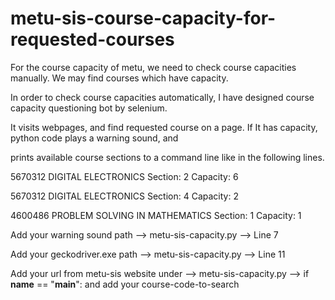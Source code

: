 # metu-sis-course-capacity-for-requested-courses

For the course capacity of metu, we need to check course capacities manually. We may find courses which have capacity. 

In order to check course capacities automatically, I have designed course capacity questioning bot by selenium. 

It visits webpages, and find requested course on a page. If It has capacity, python code plays a warning sound, and 

prints available course sections to a command line like in the following lines.

 5670312 DIGITAL ELECTRONICS Section: 2 Capacity: 6

 5670312 DIGITAL ELECTRONICS Section: 4 Capacity: 2

 4600486 PROBLEM SOLVING IN MATHEMATICS Section: 1 Capacity: 1


Add your warning sound path --> metu-sis-capacity.py --> Line 7

Add your geckodriver.exe path --> metu-sis-capacity.py --> Line 11

Add your url from metu-sis website under --> metu-sis-capacity.py --> if __name__ == "__main__":  and add your course-code-to-search
